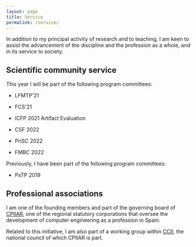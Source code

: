 ```yaml
---
layout: page
title: Service
permalink: /service/
---
```


In addition to my principal activity of research and to teaching, I am keen to
assist the advancement of the discipline and the profession as a whole, and in
its service to society.

## Scientific community service

This year I will be part of the following program committees:

* LFMTP'21

* FCS'21

* ICFP 2021 Artifact Evaluation

* CSF 2022

* PriSC 2022

* FMBC 2022

Previously, I have been part of the following program committees:

* PxTP 2019

## Professional associations

I am one of the founding members and part of the governing board of
[CPIIAR](https://cpiiaragon.es/), one of the regional statutory corporations
that oversee the development of computer engineering as a profession in Spain.

Related to this initiative, I am also part of a working group within
[CCII](https://ccii.es/), the national council of which CPIIAR is part.
